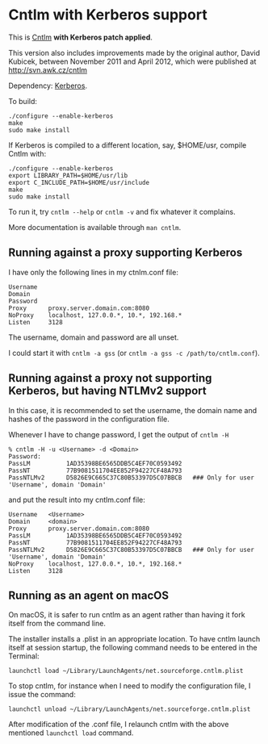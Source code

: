 # Cntlm with Kerberos support

This is [Cntlm](http://cntlm.sourceforge.net/) **with Kerberos patch applied**.

This version also includes improvements made by the original author, David Kubicek, between November 2011 and April 2012, which were published at http://svn.awk.cz/cntlm

Dependency: [Kerberos](http://web.mit.edu/kerberos/).

To build:

```
./configure --enable-kerberos
make
sudo make install
```


If Kerberos is compiled to a different location, say, $HOME/usr, compile Cntlm with:

```
./configure --enable-kerberos
export LIBRARY_PATH=$HOME/usr/lib
export C_INCLUDE_PATH=$HOME/usr/include
make
sudo make install
```

To run it, try `cntlm --help` or `cntlm -v` and fix whatever it complains.

More documentation is available through `man cntlm`.

## Running against a proxy supporting Kerberos

I have only the following lines in my ctnlm.conf file:

```
Username
Domain
Password
Proxy      proxy.server.domain.com:8080
NoProxy    localhost, 127.0.0.*, 10.*, 192.168.*
Listen     3128
```

The username, domain and password are all unset.

I could start it with `cntlm -a gss` (or  `cntlm -a gss -c /path/to/cntlm.conf`).

## Running against a proxy not supporting Kerberos, but having NTLMv2 support

In this case, it is recommended to set the username, the domain name and hashes of the password in the configuration file.

Whenever I have to change password, I get the output of `cntlm -H`

````
% cntlm -H -u <Username> -d <Domain>
Password:
PassLM          1AD35398BE6565DDB5C4EF70C0593492
PassNT          77B9081511704EE852F94227CF48A793
PassNTLMv2      D5826E9C665C37C80B53397D5C07BBCB   ### Only for user 'Username', domain 'Domain'
````

and put the result into my cntlm.conf file:

```
Username   <Username>
Domain	   <domain>
Proxy      proxy.server.domain.com:8080
PassLM          1AD35398BE6565DDB5C4EF70C0593492
PassNT          77B9081511704EE852F94227CF48A793
PassNTLMv2      D5826E9C665C37C80B53397D5C07BBCB   ### Only for user 'Username', domain 'Domain'
NoProxy    localhost, 127.0.0.*, 10.*, 192.168.*
Listen     3128
```

## Running as an agent on macOS

On macOS, it is safer to run cntlm as an agent rather than having it fork itself from the command line.

The installer installs a .plist in an appropriate location. To have cntlm launch itself at session startup, the following command needs to be entered in the Terminal:

````
launchctl load ~/Library/LaunchAgents/net.sourceforge.cntlm.plist
````


To stop cntlm, for instance when I need to modify the configuration file, I issue the command:

````
launchctl unload ~/Library/LaunchAgents/net.sourceforge.cntlm.plist
````

After modification of the .conf file, I relaunch cntlm with the above mentioned `launchctl load` command.